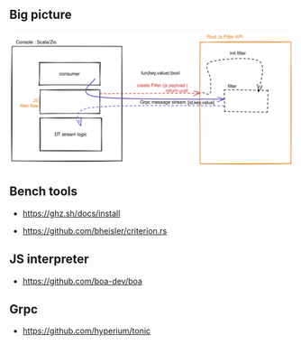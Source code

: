 ## Big picture
![](./doc/.excalidraw.svg)

## Bench tools
* https://ghz.sh/docs/install

* https://github.com/bheisler/criterion.rs


## JS interpreter

* https://github.com/boa-dev/boa

## Grpc 
* https://github.com/hyperium/tonic